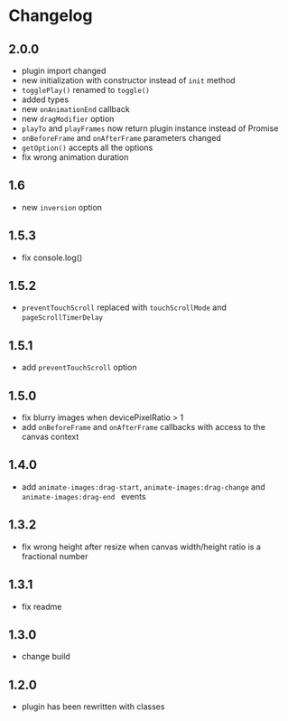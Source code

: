 # Changelog
## 2.0.0
- plugin import changed
- new initialization with constructor instead of ```init``` method
- ```togglePlay()``` renamed to ```toggle()```
- added types
- new ```onAnimationEnd``` callback
- new ```dragModifier``` option  
- ```playTo``` and ```playFrames``` now return plugin instance instead of Promise
- ```onBeforeFrame``` and ```onAfterFrame``` parameters changed
- ```getOption()``` accepts all the options
- fix wrong animation duration
## 1.6 
- new ```inversion``` option
## 1.5.3
- fix console.log()
## 1.5.2
- ```preventTouchScroll``` replaced with ```touchScrollMode``` and ```pageScrollTimerDelay```
## 1.5.1
- add ```preventTouchScroll``` option
## 1.5.0
- fix blurry images when devicePixelRatio > 1
- add ```onBeforeFrame``` and ```onAfterFrame``` callbacks with access to the
  canvas context
## 1.4.0
- add ```animate-images:drag-start```, ```animate-images:drag-change``` and
  ```animate-images:drag-end ``` events
## 1.3.2
- fix wrong height after resize when canvas width/height ratio is
  a fractional number
## 1.3.1
- fix readme
## 1.3.0
- change build
## 1.2.0
- plugin has been rewritten with classes
